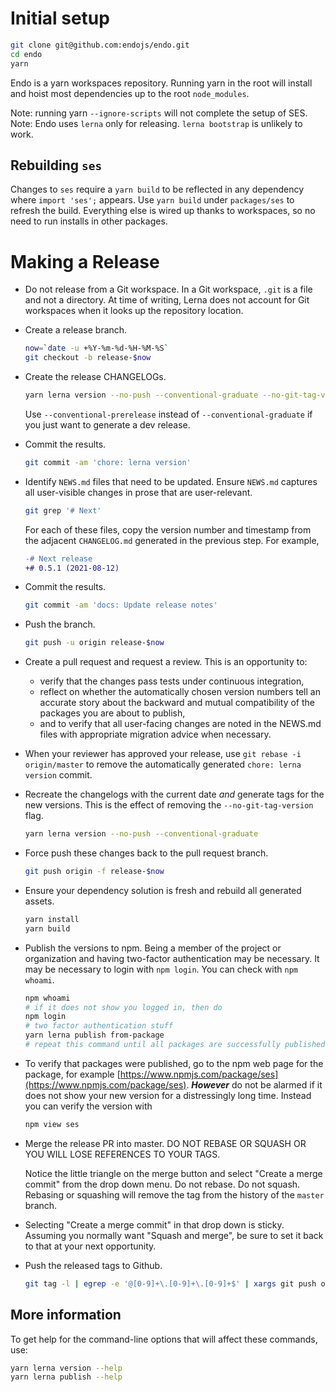 # Initial setup

```sh
git clone git@github.com:endojs/endo.git
cd endo
yarn
```

Endo is a yarn workspaces repository. Running yarn in the root will install and hoist most dependencies up to the root `node_modules`.

Note: running yarn `--ignore-scripts` will not complete the setup of SES.
Note: Endo uses `lerna` only for releasing. `lerna bootstrap` is unlikely to work.

## Rebuilding `ses`

Changes to `ses` require a `yarn build` to be reflected in any dependency where `import 'ses';` appears. Use `yarn build` under `packages/ses` to refresh the build.
Everything else is wired up thanks to workspaces, so no need to run installs in other packages.

# Making a Release

* Do not release from a Git workspace.
  In a Git workspace, `.git` is a file and not a directory.
  At time of writing, Lerna does not account for Git workspaces when it looks
  up the repository location.

* Create a release branch.

  ```sh
  now=`date -u +%Y-%m-%d-%H-%M-%S`
  git checkout -b release-$now
  ```

* Create the release CHANGELOGs.

  ```sh
  yarn lerna version --no-push --conventional-graduate --no-git-tag-version
  ```

  Use `--conventional-prerelease` instead of `--conventional-graduate` if you
  just want to generate a dev release.

* Commit the results.

  ```sh
  git commit -am 'chore: lerna version'
  ```

* Identify `NEWS.md` files that need to be updated.
  Ensure `NEWS.md` captures all user-visible changes in prose that are
  user-relevant.

  ```sh
  git grep '# Next'
  ```

  For each of these files, copy the version number and timestamp from the
  adjacent `CHANGELOG.md` generated in the previous step.
  For example,

  ```diff
  -# Next release
  +# 0.5.1 (2021-08-12)
  ```

* Commit the results.

  ```sh
  git commit -am 'docs: Update release notes'
  ```

* Push the branch.

  ```sh
  git push -u origin release-$now
  ```

* Create a pull request and request a review.
  This is an opportunity to:

  - verify that the changes pass tests under continuous integration,
  - reflect on whether the automatically chosen version numbers tell an
    accurate story about the backward and mutual compatibility of the packages
    you are about to publish,
  - and to verify that all user-facing changes are noted in the NEWS.md files
    with appropriate migration advice when necessary.

* When your reviewer has approved your release, use `git rebase -i
  origin/master` to remove the automatically generated `chore: lerna version`
  commit.

* Recreate the changelogs with the current date *and* generate tags for the new
  versions. This is the effect of removing the `--no-git-tag-version` flag.

  ```sh
  yarn lerna version --no-push --conventional-graduate
  ```

* Force push these changes back to the pull request branch.

  ```sh
  git push origin -f release-$now
  ```

* Ensure your dependency solution is fresh and rebuild all generated assets.

  ```sh
  yarn install
  yarn build
  ```

* Publish the versions to npm.
  Being a member of the project or organization and having two-factor
  authentication may be necessary. It may be necessary to login with
  `npm login`. You can check with `npm whoami`.

  ```sh
  npm whoami
  # if it does not show you logged in, then do
  npm login
  # two factor authentication stuff
  yarn lerna publish from-package
  # repeat this command until all packages are successfully published
  ```

* To verify that packages were published, go to the npm web page for the
  package, for example
  [https://www.npmjs.com/package/ses](https://www.npmjs.com/package/ses).
  ***However*** do not be alarmed if it does not show your new version for
  a distressingly long time. Instead you can verify the version with

  ```sh
  npm view ses
  ```

* Merge the release PR into master.
  DO NOT REBASE OR SQUASH OR YOU WILL LOSE REFERENCES TO YOUR TAGS.

  Notice the little triangle on the merge button and select "Create a merge
  commit" from the drop down menu.
  Do not rebase.
  Do not squash.
  Rebasing or squashing will remove the tag from the history of the `master`
  branch.

* Selecting "Create a merge commit" in that drop down is sticky. Assuming you
  normally want "Squash and merge", be sure to set it back to that at your
  next opportunity.

* Push the released tags to Github.

  ```sh
  git tag -l | egrep -e '@[0-9]+\.[0-9]+\.[0-9]+$' | xargs git push origin
  ```

## More information

To get help for the command-line options that will affect these commands, use:

```sh
yarn lerna version --help
yarn lerna publish --help
```
